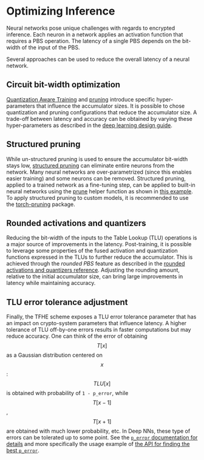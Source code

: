 # Optimizing Inference

Neural networks pose unique challenges with regards to encrypted inference. Each neuron in a network applies an activation function that requires a PBS operation. The latency of a single PBS depends on the bit-width of the input of the PBS.

Several approaches can be used to reduce the overall latency of a neural network.

## Circuit bit-width optimization

[Quantization Aware Training](../explanations/quantization.md) and [pruning](../explanations/pruning.md) introduce specific hyper-parameters that influence the accumulator sizes. It is possible to chose quantization and pruning configurations that reduce the accumulator size. A trade-off between latency and accuracy can be obtained by varying these hyper-parameters as described in the [deep learning design guide](torch\_support.md#configuring-quantization-parameters).

## Structured pruning

While un-structured pruning is used to ensure the accumulator bit-width stays low, [structured pruning](https://pytorch.org/docs/stable/generated/torch.nn.utils.prune.ln\_structured.html) can eliminate entire neurons from the network. Many neural networks are over-parametrized (since this enables easier training) and some neurons can be removed. Structured pruning, applied to a trained network as a fine-tuning step, can be applied to built-in neural networks using the [prune](../references/api/concrete.ml.sklearn.base.md#method-prune) helper function as shown in [this example](../advanced\_examples/FullyConnectedNeuralNetworkOnMNIST.ipynb). To apply structured pruning to custom models, it is recommended to use the [torch-pruning](https://github.com/VainF/Torch-Pruning) package.

## Rounded activations and quantizers

Reducing the bit-width of the inputs to the Table Lookup (TLU) operations is a major source of improvements in the latency. Post-training, it is possible to leverage some properties of the fused activation and quantization functions expressed in the TLUs to further reduce the accumulator. This is achieved through the _rounded PBS_ feature as described in the [rounded activations and quantizers reference](../explanations/advanced\_features.md#rounded-activations-and-quantizers). Adjusting the rounding amount, relative to the initial accumulator size, can bring large improvements in latency while maintaining accuracy.

## TLU error tolerance adjustment

Finally, the TFHE scheme exposes a TLU error tolerance parameter that has an impact on crypto-system parameters that influence latency. A higher tolerance of TLU off-by-one errors results in faster computations but may reduce accuracy. One can think of the error of obtaining $$T[x]$$ as a Gaussian distribution centered on $$x$$: $$TLU[x]$$ is obtained with probability of `1 - p_error`, while $$T[x-1]$$, $$T[x+1]$$ are obtained with much lower probability, etc. In Deep NNs, these type of errors can be tolerated up to some point. See the [`p_error` documentation for details](../explanations/advanced\_features.md#approximate-computations) and more specifically the usage example of [the API for finding the best `p_error`](../explanations/advanced\_features.md#searching-for-the-best-error-probability).
